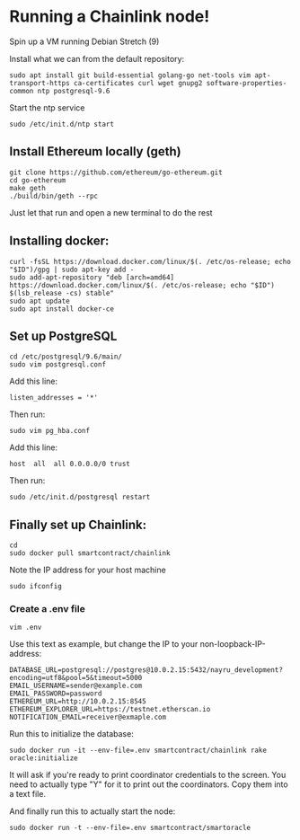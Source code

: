 # Running a Chainlink node!
Spin up a VM running Debian Stretch (9)

Install what we can from the default repository:
```shell
sudo apt install git build-essential golang-go net-tools vim apt-transport-https ca-certificates curl wget gnupg2 software-properties-common ntp postgresql-9.6
```
Start the ntp service
```shell
sudo /etc/init.d/ntp start
```

## Install Ethereum locally (geth)
```shell
git clone https://github.com/ethereum/go-ethereum.git
cd go-ethereum
make geth
./build/bin/geth --rpc
```
Just let that run and open a new terminal to do the rest

## Installing docker:
```shell
curl -fsSL https://download.docker.com/linux/$(. /etc/os-release; echo "$ID")/gpg | sudo apt-key add -
sudo add-apt-repository "deb [arch=amd64] https://download.docker.com/linux/$(. /etc/os-release; echo "$ID") $(lsb_release -cs) stable"
sudo apt update
sudo apt install docker-ce
```
 
## Set up PostgreSQL

```shell
cd /etc/postgresql/9.6/main/
sudo vim postgresql.conf
```
Add this line:
```shell
listen_addresses = '*'
```
Then run:
```shell
sudo vim pg_hba.conf
```

Add this line:
```shell
host  all  all 0.0.0.0/0 trust
```
Then run:
```shell
sudo /etc/init.d/postgresql restart
```

## Finally set up Chainlink:
```shell
cd
sudo docker pull smartcontract/chainlink
```

Note the IP address for your host machine
```shell
sudo ifconfig
```

### Create a .env file

```shell
vim .env
```

Use this text as example, but change the IP to your non-loopback-IP-address:
```shell
DATABASE_URL=postgresql://postgres@10.0.2.15:5432/nayru_development?encoding=utf8&pool=5&timeout=5000
EMAIL_USERNAME=sender@example.com
EMAIL_PASSWORD=password
ETHEREUM_URL=http://10.0.2.15:8545
ETHEREUM_EXPLORER_URL=https://testnet.etherscan.io
NOTIFICATION_EMAIL=receiver@exmaple.com
```
Run this to initialize the database:
```shell
sudo docker run -it --env-file=.env smartcontract/chainlink rake oracle:initialize
```
It will ask if you're ready to print coordinator credentials to the screen. You need to actually type "Y" for it to print out the coordinators. Copy them into a text file.

And finally run this to actually start the node:
```shell
sudo docker run -t --env-file=.env smartcontract/smartoracle
```

